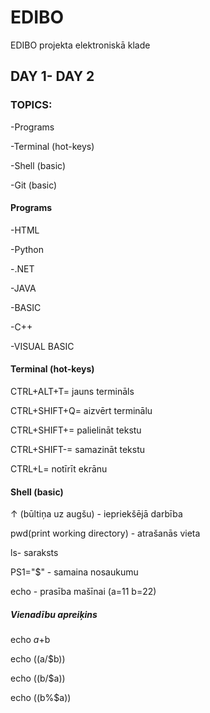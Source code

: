 # EDIBO
EDIBO projekta elektroniskā klade


## DAY 1- DAY 2


### TOPICS:
-Programs


-Terminal (hot-keys)


-Shell (basic)


-Git (basic)




#### Programs
-HTML


-Python


-.NET


-JAVA


-BASIC


-C++


-VISUAL BASIC



#### Terminal (hot-keys)


CTRL+ALT+T= jauns termināls


CTRL+SHIFT+Q= aizvērt terminālu


CTRL+SHIFT+= palielināt tekstu


CTRL+SHIFT-= samazināt tekstu


CTRL+L= notīrīt ekrānu



####  Shell (basic)



 ↑ (būltiņa uz augšu) - iepriekšējā darbība
 
 
 pwd(print working directory) - atrašanās vieta 
 
 
 ls- saraksts 
 


 PS1="$" - samaina nosaukumu 



 echo - prasība mašīnai 
(a=11
b=22)


 ##### Vienadību apreiķins


echo $a+$b

 
echo $(($a/$b)) 

 
echo $(($b/$a)) 

 
echo $(($b%$a))  








